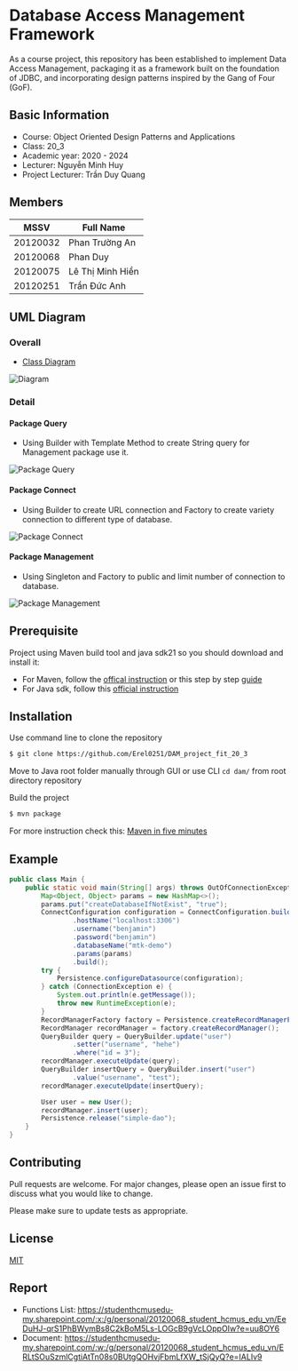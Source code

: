 # Database Access Management Framework

As a course project, this repository has been established to implement Data Access Management, packaging it as a framework built on the foundation of JDBC, and incorporating design patterns inspired by the Gang of Four (GoF).

## Basic Information

- Course: Object Oriented Design Patterns and Applications
- Class: 20_3
- Academic year: 2020 - 2024
- Lecturer: Nguyễn Minh Huy
- Project Lecturer: Trần Duy Quang

## Members

| MSSV     | Full Name        |
| -------- | ---------------- |
| 20120032 | Phan Trường An   |
| 20120068 | Phan Duy         |
| 20120075 | Lê Thị Minh Hiền |
| 20120251 | Trần Đức Anh     |

## UML Diagram

### Overall

- [Class Diagram](https://drive.google.com/file/d/1dBQVoJ7GzuXkMR4KHGckE7iK5IZe3B-x/view?usp=sharing)

![Diagram](assets/img/Database%20Access%20Management.jpg)

### Detail

#### Package Query

- Using Builder with Template Method to create String query for Management package use it.

![Package Query](./assets/img/Query.png)

#### Package Connect

- Using Builder to create URL connection and Factory to create variety connection to different type of database.

![Package Connect](./assets/img/Connection.png)

#### Package Management

- Using Singleton and Factory to public and limit number of connection to database.

![Package Management](./assets/img/Management.png)

## Prerequisite

Project using Maven build tool and java sdk21 so you should download and install it:

- For Maven, follow the [offical instruction](https://maven.apache.org/install.html) or this step by step [guide](https://phoenixnap.com/kb/install-maven-windows)
- For Java sdk, follow this [official instruction](https://docs.oracle.com/en/java/javase/21/install/overview-jdk-installation.html#GUID-8677A77F-231A-40F7-98B9-1FD0B48C346A)

## Installation

Use command line to clone the repository

```bash
$ git clone https://github.com/Erel0251/DAM_project_fit_20_3
```

Move to Java root folder manually through GUI or use CLI `cd dam/` from root directory repository

Build the project

```bash
$ mvn package
```

For more instruction check this: [Maven in five minutes](https://maven.apache.org/guides/getting-started/maven-in-five-minutes.html)

## Example

```java
public class Main {
    public static void main(String[] args) throws OutOfConnectionException, SQLException, InstantiationException, IllegalAccessException, UnsupportedActionException, InvocationTargetException, NoSuchMethodException {
        Map<Object, Object> params = new HashMap<>();
        params.put("createDatabaseIfNotExist", "true");
        ConnectConfiguration configuration = ConnectConfiguration.builder(ConnectionType.MySQL)
                .hostName("localhost:3306")
                .username("benjamin")
                .password("benjamin")
                .databaseName("mtk-demo")
                .params(params)
                .build();
        try {
            Persistence.configureDatasource(configuration);
        } catch (ConnectionException e) {
            System.out.println(e.getMessage());
            throw new RuntimeException(e);
        }
        RecordManagerFactory factory = Persistence.createRecordManagerFactory("simple-dao");
        RecordManager recordManager = factory.createRecordManager();
        QueryBuilder query = QueryBuilder.update("user")
                .setter("username", "hehe")
                .where("id = 3");
        recordManager.executeUpdate(query);
        QueryBuilder insertQuery = QueryBuilder.insert("user")
                .value("username", "test");
        recordManager.executeUpdate(insertQuery);

        User user = new User();
        recordManager.insert(user);
        Persistence.release("simple-dao");
    }
}
```

## Contributing

Pull requests are welcome. For major changes, please open an issue first
to discuss what you would like to change.

Please make sure to update tests as appropriate.

## License

[MIT](https://choosealicense.com/licenses/mit/)

## Report

- Functions List: https://studenthcmusedu-my.sharepoint.com/:x:/g/personal/20120068_student_hcmus_edu_vn/EeDuHJ-qrS1PhBWymBs8C2kBoM5Ls-LOGcB9gVcLOppOIw?e=uu8OY6
- Document: https://studenthcmusedu-my.sharepoint.com/:w:/g/personal/20120068_student_hcmus_edu_vn/ERLtSOuSzmlCgtiAtTn08s0BUtgQOHvjFbmLfXW_tSjQyQ?e=IALIv9
